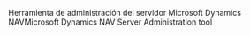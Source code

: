 <span data-ttu-id="981f1-101">Herramienta de administración del servidor Microsoft Dynamics NAV</span><span class="sxs-lookup"><span data-stu-id="981f1-101">Microsoft Dynamics NAV Server Administration tool</span></span>
